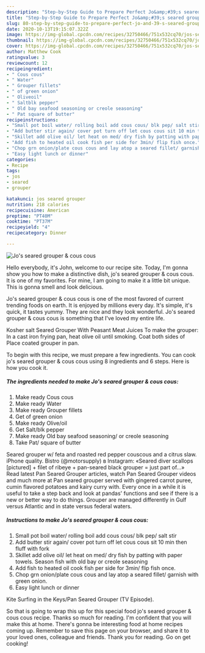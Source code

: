 ```yaml
---
description: "Step-by-Step Guide to Prepare Perfect Jo&amp;#39;s seared grouper &amp;amp; cous cous"
title: "Step-by-Step Guide to Prepare Perfect Jo&amp;#39;s seared grouper &amp;amp; cous cous"
slug: 80-step-by-step-guide-to-prepare-perfect-jo-and-39-s-seared-grouper-and-amp-cous-cous
date: 2020-10-13T19:15:07.322Z
image: https://img-global.cpcdn.com/recipes/32750466/751x532cq70/jos-seared-grouper-cous-cous-recipe-main-photo.jpg
thumbnail: https://img-global.cpcdn.com/recipes/32750466/751x532cq70/jos-seared-grouper-cous-cous-recipe-main-photo.jpg
cover: https://img-global.cpcdn.com/recipes/32750466/751x532cq70/jos-seared-grouper-cous-cous-recipe-main-photo.jpg
author: Matthew Cook
ratingvalue: 3
reviewcount: 12
recipeingredient:
- " Cous cous"
- " Water"
- " Grouper fillets"
- " of green onion"
- " Oliveoil"
- " Saltblk pepper"
- " Old bay seafood seasoning or creole seasoning"
- " Pat square of butter"
recipeinstructions:
- "Small pot boil water/ rolling boil add cous cous/ blk pep/ salt stir"
- "Add butter stir again/ cover pot turn off let cous cous sit 10 min then fluff with fork"
- "Skillet add olive oil/ let heat on med/ dry fish by patting with paper towels. Season fish with old bay or creole seasoning"
- "Add fish to heated oil cook fish per side for 3min/ flip fish once."
- "Chop grn onion/plate cous cous and lay atop a seared fillet/ garnish with green onion."
- "Easy light lunch or dinner"
categories:
- Recipe
tags:
- jos
- seared
- grouper

katakunci: jos seared grouper 
nutrition: 218 calories
recipecuisine: American
preptime: "PT40M"
cooktime: "PT37M"
recipeyield: "4"
recipecategory: Dinner

---
```



![Jo&#39;s seared grouper &amp; cous cous](https://img-global.cpcdn.com/recipes/32750466/751x532cq70/jos-seared-grouper-cous-cous-recipe-main-photo.jpg)

Hello everybody, it's John, welcome to our recipe site. Today, I'm gonna show you how to make a distinctive dish, jo&#39;s seared grouper &amp; cous cous. It is one of my favorites. For mine, I am going to make it a little bit unique. This is gonna smell and look delicious.

Jo&#39;s seared grouper &amp; cous cous is one of the most favored of current trending foods on earth. It is enjoyed by millions every day. It's simple, it's quick, it tastes yummy. They are nice and they look wonderful. Jo&#39;s seared grouper &amp; cous cous is something that I've loved my entire life.

Kosher salt Seared Grouper With Peasant Meat Juices To make the grouper: In a cast iron frying pan, heat olive oil until smoking. Coat both sides of Place coated grouper in pan.


To begin with this recipe, we must prepare a few ingredients. You can cook jo&#39;s seared grouper &amp; cous cous using 8 ingredients and 6 steps. Here is how you cook it.

<!--inarticleads1-->

##### The ingredients needed to make Jo&#39;s seared grouper &amp; cous cous:

1. Make ready  Cous cous
1. Make ready  Water
1. Make ready  Grouper fillets
1. Get  of green onion
1. Make ready  Olive/oil
1. Get  Salt/blk pepper
1. Make ready  Old bay seafood seasoning/ or creole seasoning
1. Take  Pat/ square of butter


Seared grouper w/ feta and roasted red pepper couscous and a citrus slaw. iPhone quality. Bistro (@motorsupply) в Instagram: «Seared diver scallops [pictured] + filet of ribeye + pan-seared black grouper = just part of…» Read latest Pan Seared Grouper articles, watch Pan Seared Grouper videos and much more at Pan seared grouper served with gingered carrot puree, cumin flavored potatoes and kairy curry with. Every once in a while it is useful to take a step back and look at pandas&#39; functions and see if there is a new or better way to do things. Grouper are managed differently in Gulf versus Atlantic and in state versus federal waters. 

<!--inarticleads2-->

##### Instructions to make Jo&#39;s seared grouper &amp; cous cous:

1. Small pot boil water/ rolling boil add cous cous/ blk pep/ salt stir
1. Add butter stir again/ cover pot turn off let cous cous sit 10 min then fluff with fork
1. Skillet add olive oil/ let heat on med/ dry fish by patting with paper towels. Season fish with old bay or creole seasoning
1. Add fish to heated oil cook fish per side for 3min/ flip fish once.
1. Chop grn onion/plate cous cous and lay atop a seared fillet/ garnish with green onion.
1. Easy light lunch or dinner


Kite Surfing in the Keys/Pan Seared Grouper (TV Episode). 

So that is going to wrap this up for this special food jo&#39;s seared grouper &amp; cous cous recipe. Thanks so much for reading. I'm confident that you will make this at home. There's gonna be interesting food at home recipes coming up. Remember to save this page on your browser, and share it to your loved ones, colleague and friends. Thank you for reading. Go on get cooking!
